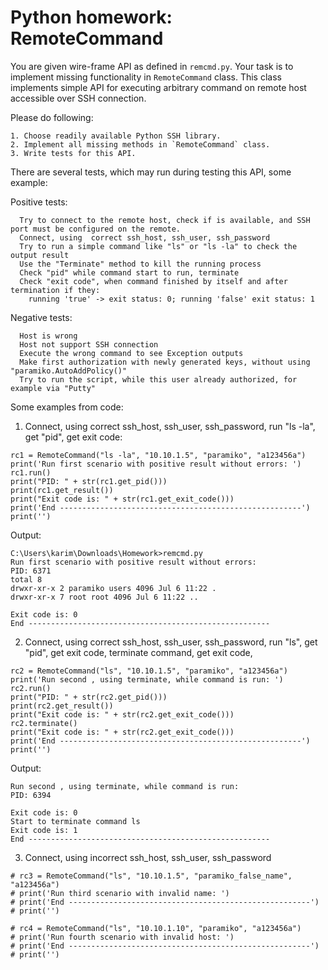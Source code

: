 # Python homework: RemoteCommand

You are given wire-frame API as defined in `remcmd.py`. Your task is to
implement missing functionality in `RemoteCommand` class. This class implements
simple API for executing arbitrary command on remote host accessible over SSH
connection.

Please do following:
```
1. Choose readily available Python SSH library.
2. Implement all missing methods in `RemoteCommand` class.
3. Write tests for this API.
```

There are several tests, which may run during testing this API, some example:

Positive tests:
```
  Try to connect to the remote host, check if is available, and SSH port must be configured on the remote.
  Connect, using  correct ssh_host, ssh_user, ssh_password
  Try to run a simple command like "ls" or "ls -la" to check the output result
  Use the "Terminate" method to kill the running process
  Check "pid" while command start to run, terminate
  Check "exit code", when command finished by itself and after termination if they:
    running 'true' -> exit status: 0; running 'false' exit status: 1
```

Negative tests:
```
  Host is wrong
  Host not support SSH connection
  Execute the wrong command to see Exception outputs
  Make first authorization with newly generated keys, without using "paramiko.AutoAddPolicy()"
  Try to run the script, while this user already authorized, for example via "Putty"
  ```

Some examples from code:

1. Connect, using  correct ssh_host, ssh_user, ssh_password, run "ls -la", get "pid", get exit code:
```
rc1 = RemoteCommand("ls -la", "10.10.1.5", "paramiko", "a123456a")
print('Run first scenario with positive result without errors: ')
rc1.run()
print("PID: " + str(rc1.get_pid()))
print(rc1.get_result())
print("Exit code is: " + str(rc1.get_exit_code()))
print('End ------------------------------------------------------')
print('')
```

Output:
```
C:\Users\karim\Downloads\Homework>remcmd.py
Run first scenario with positive result without errors:
PID: 6371
total 8
drwxr-xr-x 2 paramiko users 4096 Jul 6 11:22 .
drwxr-xr-x 7 root root 4096 Jul 6 11:22 ..

Exit code is: 0
End ------------------------------------------------------
```

2. Connect, using  correct ssh_host, ssh_user, ssh_password, run "ls", get "pid", get exit code, terminate command, get exit code,
```
rc2 = RemoteCommand("ls", "10.10.1.5", "paramiko", "a123456a")
print('Run second , using terminate, while command is run: ')
rc2.run()
print("PID: " + str(rc2.get_pid()))
print(rc2.get_result())
print("Exit code is: " + str(rc2.get_exit_code()))
rc2.terminate()
print("Exit code is: " + str(rc2.get_exit_code()))
print('End ------------------------------------------------------')
print('')
```
Output:
```
Run second , using terminate, while command is run:
PID: 6394

Exit code is: 0
Start to terminate command ls
Exit code is: 1
End ------------------------------------------------------
```
3. Connect, using  incorrect ssh_host, ssh_user, ssh_password
```
# rc3 = RemoteCommand("ls", "10.10.1.5", "paramiko_false_name", "a123456a")
# print('Run third scenario with invalid name: ')
# print('End ------------------------------------------------------')
# print('')

# rc4 = RemoteCommand("ls", "10.10.1.10", "paramiko", "a123456a")
# print('Run fourth scenario with invalid host: ')
# print('End ------------------------------------------------------')
# print('')
```
